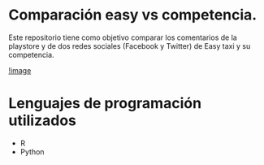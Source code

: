 # Comparación easy vs competencia.

Este repositorio tiene como objetivo comparar los comentarios de la playstore y de dos 
redes sociales (Facebook y Twitter) de  Easy taxi y su competencia.

[!image](./imagenes/Uber.png)


# Lenguajes de programación utilizados

* R
* Python
